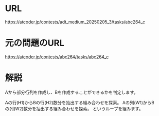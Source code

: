 # URL
https://atcoder.jp/contests/adt_medium_20250205_3/tasks/abc264_c

# 元の問題のURL
https://atcoder.jp/contests/abc264/tasks/abc264_c

# 解説
Aから部分行列を作成し、Bを作成することができるかを判定します。

Aの行(H1)からBの行(H2)数分を抽出する組み合わせを探索。
Aの列(W1)からBの列(W2)数分を抽出する組み合わせを探索。
というループを組みます。
